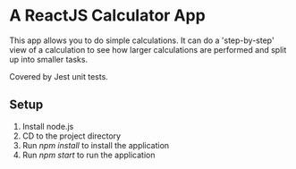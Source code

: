 # A ReactJS Calculator App

This app allows you to do simple calculations. It can do a 'step-by-step' view of a calculation to see how larger calculations are performed and split up into smaller tasks.

Covered by Jest unit tests.

## Setup

1. Install node.js
2. CD to the project directory
3. Run _npm install_ to install the application
4. Run _npm start_ to run the application
